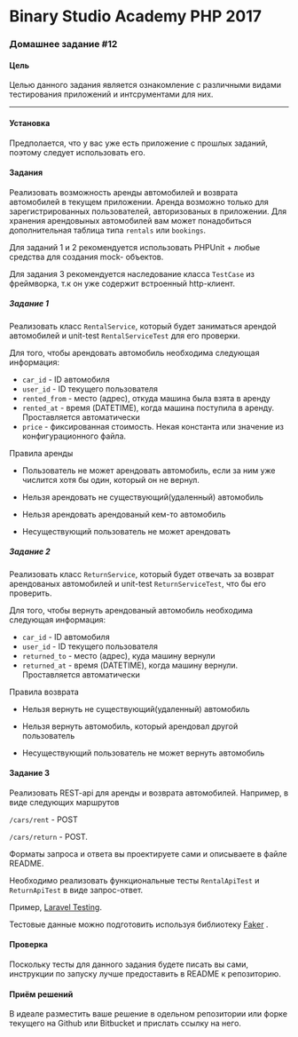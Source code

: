 Binary Studio Academy PHP 2017
====

### Домашнее задание #12

#### Цель
Целью данного задания является ознакомление с различными видами тестирования
приложений и интсрументами для них.

***

#### Установка

Предполается, что у вас уже есть приложение с прошлых заданий, поэтому следует
использовать его.

#### Задания

Реализовать возможность аренды автомобилей и возврата автомобилей в текущем приложении.
Аренда возможно только для зарегистрированных пользователей, авторизованых в приложении.
Для хранения арендовыных автомобилей вам может понадобиться дополнительная таблица
типа `rentals` или `bookings`.

Для заданий 1 и 2 рекомендуется использовать PHPUnit + любые средства для создания mock- объектов.

Для задания 3 рекомендуется наследование класса `TestCase` из фреймворка, т.к он уже содержит встроенный
http-клиент.

##### Задание 1
Реализовать класс `RentalService`, который будет заниматься арендой автомобилей
и unit-test `RentalServiceTest` для его проверки.

Для того, чтобы арендовать автомобиль необходима следующая информация:

- `car_id` - ID автомобиля
- `user_id` - ID текущего пользователя
- `rented_from` - место (адрес), откуда машина была взята в аренду
- `rented_at` - время (DATETIME), когда машина поступила в аренду. Проставляется автоматически
- `price` - фиксированная стоимость. Некая константа или значение из конфигурационного файла.

Правила аренды

- Пользователь не может арендовать автомобиль, если за ним уже числится хотя бы один,
который он не вернул.

- Нельзя арендовать не существующий(удаленный) автомобиль

- Нельзя арендовать арендованый кем-то автомобиль

- Несуществующий пользователь не может арендовать

##### Задание 2
Реализовать класс `ReturnService`, который будет отвечать за возврат арендованых автомобилей
и unit-test `ReturnServiceTest`, что бы его проверить.

Для того, чтобы вернуть арендованый автомобиль необходима следующая информация:

- `car_id` - ID автомобиля
- `user_id` - ID текущего пользователя
- `returned_to` - место (адрес), куда машину вернули
- `returned_at` - время (DATETIME), когда машину вернули. Проставляется автоматически

Правила возврата

- Нельзя вернуть не существующий(удаленный) автомобиль

- Нельзя вернуть автомобиль, который арендовал другой пользователь

- Несуществующий пользователь не может вернуть автомобиль

#### Задание 3
Реализовать REST-api для аренды и возврата автомобилей. Например, в виде следующих маршрутов

`/cars/rent` - POST

`/cars/return` - POST.

Форматы запроса и ответа вы проектируете сами и описываете в файле README.

Необходимо реализовать функциональные тесты `RentalApiTest` и `ReturnApiTest` в виде
запрос-ответ.

Пример, [Laravel Testing](https://laravel.com/docs/5.4/http-tests).

Тестовые данные можно подготовить используя библиотеку [Faker](https://github.com/fzaninotto/Faker) .


#### Проверка

Поскольку тесты для данного задания будете писать вы сами, инструкции по запуску лучше предоставить
в README к репозиторию.

#### Приём решений

В идеале разместить ваше решение в одельном репозитории или форке текущего на Github или Bitbucket
и прислать ссылку на него.
